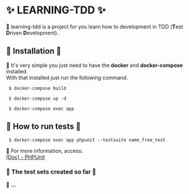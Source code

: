 # ✨ LEARNING-TDD ✨
📌 learning-tdd is a project for you learn how to development in TDD (**T**est **D**riven **D**evelopment). 

## 🚀 Installation 🚀
📌 It's very simple you just need to have the **docker** and **docker-compose** installed.<br/>
With that installed just run the following command.

```shell
 $ docker-compose build
```
```shell
 $ docker-compose up -d
```
```shell
 $ docker-compose exec app
```

## 🚀 How to run tests 🚀

```shell
 $ docker-compose exec app phpunit --testsuite name_from_test
```

📌 For more information, access:<br/>
[(Doc) - PHPUnit](https://phpunit.de/documentation.html)

### 🚨 The test sets created so far 🚨
📌 **...**